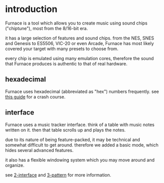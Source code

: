# introduction

Furnace is a tool which allows you to create music using sound chips ("chiptune"), most from the 8/16-bit era.

it has a large selection of features and sound chips. from the NES, SNES and Genesis to ES5506, VIC-20 or even Arcade, Furnace has most likely covered your target with many presets to choose from.

every chip is emulated using many emulation cores, therefore the sound that Furnace produces is authentic to that of real hardware.

## hexadecimal

Furnace uses hexadecimal (abbreviated as "hex") numbers frequently. see [this guide](hex.md) for a crash course.

## interface

Furnace uses a music tracker interface. think of a table with music notes written on it. then that table scrolls up and plays the notes.

due to its nature of being feature-packed, it may be technical and somewhat difficult to get around. therefore we added a basic mode, which hides several advanced features.

it also has a flexible windowing system which you may move around and organize.

see [2-interface](../2-interface/README.md) and [3-pattern](../3-pattern/README.md) for more information.
